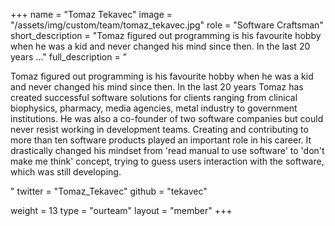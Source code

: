 +++
name = "Tomaz Tekavec"
image = "/assets/img/custom/team/tomaz_tekavec.jpg"
role = "Software Craftsman"
short_description = "Tomaz figured out programming is his favourite hobby when he was a kid and never changed his mind since then. In the last 20 years ..."
full_description = "<p>Tomaz figured out programming is his favourite hobby when he was a kid and never changed his mind since then. In the last 20 years Tomaz has created successful software solutions for clients ranging from clinical biophysics, pharmacy, media agencies, metal industry to government institutions. He was also a co-founder of two software companies but could never resist working in development teams. Creating and contributing to more than ten software products played an important role in his career. It drastically changed his mindset from 'read manual to use software' to 'don't make me think' concept, trying to guess users interaction with the software, which was still developing.</p>"
twitter = "Tomaz_Tekavec"
github = "tekavec"

weight = 13
type = "ourteam"
layout = "member"
+++

